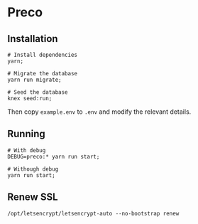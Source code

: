 # Preco

## Installation
```shell
# Install dependencies
yarn;

# Migrate the database
yarn run migrate;

# Seed the database
knex seed:run;
```

Then copy `example.env` to `.env` and modify the relevant details.

## Running
```shell
# With debug
DEBUG=preco:* yarn run start;

# Withough debug
yarn run start;
```

## Renew SSL
```shell
/opt/letsencrypt/letsencrypt-auto --no-bootstrap renew
```
